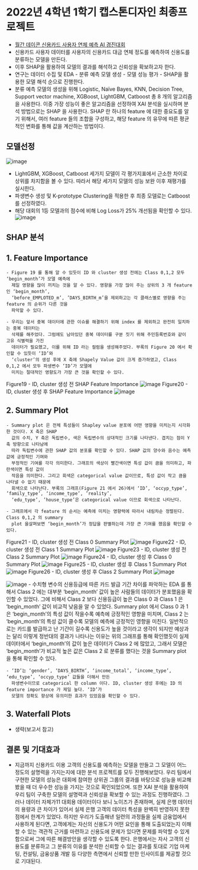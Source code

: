 # 2022년 4학년 1학기 캡스톤디자인 최종프로젝트
- [월간 데이콘 신용카드 사용자 연체 예측 AI 경진대회](https://dacon.io/competitions/official/235713/overview/description)
- 신용카드 사용자 데이터를 사용자의 신용카드 대금 연체 정도를 예측하여 신용도를 분류하는 모델을 만든다.
- 이후 SHAP을 활용하여 모델의 결과를 해석하고 신뢰성을 확보하고자 한다.
- 연구는 데이터 수집 및 EDA - 분류 예측 모델 생성 - 모델 성능 평가 - SHAP을 활용한 모델 해석 순으로 진행한다.
- 분류 예측 모델의 생성을 위해 Logistic, Naïve Bayes, KNN, Decision Tree, Support vector machine, XGBoost, LightGBM, Catboost 총 8 개의 알고리즘을 사용한다. 이중 가장 성능이 좋은 알고리즘을 선정하여 XAI 분석을 실시하며 분석 방법으로는 SHAP 을 사용한다. SHAP 란 하나의 feature 에 대한 중요도를 알기 위해서, 여러 feature 들의 조합을 구성하고, 해당 feature 의 유무에 따른 평균적인 변화를 통해 값을 계산하는 방법이다.

## 모델선정
![image](https://user-images.githubusercontent.com/93179525/220556521-ded01dbc-3365-479f-9388-495fbf4d3ea7.png)
- LightGBM, XGBoost, Catboost 세가지 모델이 각 평가지표에서 근소한 차이로 상위를 차지함을 볼 수 있다. 따라서 해당 세가지 모델의 성능 보완 이후 재평가를 실시한다.
- 파생변수 생성 및 K-prototype Clustering을 적용한 후 최종 모델로는 Catboost를 선정하였다.
- 해당 대회의 1등 모델과의 점수에 비해 Log Loss가 25% 개선됨을 확인할 수 있다.
![image](https://user-images.githubusercontent.com/93179525/220556450-05e99010-f266-4502-b100-8a8a8cbc202c.png)

## SHAP 분석
  ## 1. Feature Importance
    - Figure 19 를 통해 알 수 있듯이 ID 와 cluster 생성 전에는 Class 0,1,2 모두 ‘begin_month’가 모델 예측에
      제일 영향을 많이 끼치는 것을 알 수 있다. 영향을 가장 많이 주는 상위의 3 개 feature 인 ‘begin_month’, 
      ‘before_EMPLOTED_m’, ’DAYS_BIRTH_m’을 제외하고는 각 클래스별로 영향을 주는 feature 의 순위가 다른 것을
      파악할 수 있다.

    - 우리는 앞서 중복 데이터에 관한 이슈를 해결하기 위해 index 를 제외하고 완전히 일치하는 중복 데이터는
      삭제를 해주었다. 그럼에도 남아있던 중복 데이터를 구분 짓기 위해 주민등록번호와 같이 고유 식별력을 가진
      데이터가 필요했고, 이를 위해 ID 라는 컬럼을 생성해주었다. 부록의 Figure 20 에서 확인할 수 있듯이 ‘ID’와
      ‘cluster’의 생성 후에 X 축에 Shapely Value 값이 크게 증가하였고, Class 0,1,2 에서 모두 파생변수 ‘ID’가 모델에
      미치는 절대적인 영향도가 가장 큰 것을 확인할 수 있다.

Figure19 - ID, cluster 생성 전 SHAP Feature Importance
![image](https://user-images.githubusercontent.com/93179525/220558158-c4e5e7e7-a304-47df-a641-5455b789ae69.png)
Figure20 - ID, cluster 생성 후 SHAP Feature Importance
![image](https://user-images.githubusercontent.com/93179525/220558016-bac7be9b-e2b0-4e6f-95ff-4b4c6f080861.png)

  ## 2. Summary Plot
    - Summary plot 은 전체 특성들이 Shapley value 분포에 어떤 영향을 미치는지 시각화 한 것이다. X 축은 SHAP 
      값의 수치, Y 축은 독립변수, 색은 독립변수의 상대적인 크기를 나타낸다. 겹치는 점이 Y 축 방향으로 나타남에
      따라 독립변수에 관한 SHAP 값의 분포를 확인할 수 있다. SHAP 값의 양수와 음수는 예측 값에 긍정적인 기여와
      부정적인 기여를 각각 의미한다. 그래프의 색상이 빨간색이면 특성 값이 큼을 의미하고, 파란색이면 특성 값이
      작음을 의미한다. 그리고 회색은 categorical value 값이므로, 특성 값이 작고 큼을 나타낼 수 없기 때문에
      회색으로 나타난다. 부록의 그래프(Figure 21 에서 26)에서 ‘ID’, ‘occyp_type’, ’family_type’, ‘income_type’, ’reality’, 
      ‘edu_type’, ’house_type’은 categorical value 이므로 회색으로 나타난다.

    - 그래프에서 각 feature 의 순서는 예측에 미치는 영향력에 따라서 내림차순 정렬된다. Class 0,1,2 의 summary 
      plot 을살펴보면 ‘begin_month’가 정답을 판별하는데 가장 큰 기여를 했음을 확인할 수 있다.

Figure21 - ID, cluster 생성 전 Class 0 Summary Plot
![image](https://user-images.githubusercontent.com/93179525/220559060-389cf23b-a28a-472f-9c30-ba742c9a06b5.png)
Figure22 - ID, cluster 생성 전 Class 1 Summary Plot
![image](https://user-images.githubusercontent.com/93179525/220559190-4ec5e828-c692-4312-ab1c-1bee2c34e8dd.png)
Figure23 - ID, cluster 생성 전 Class 2 Summary Plot
![image](https://user-images.githubusercontent.com/93179525/220559233-d784a08b-d8c4-486b-a278-bdf6c803b1f0.png)
Figure24 - ID, cluster 생성 후 Class 0 Summary Plot
![image](https://user-images.githubusercontent.com/93179525/220559286-ab329ab5-0fcc-4f61-b723-f3966206e740.png)
Figure25 - ID, cluster 생성 후 Class 1 Summary Plot
![image](https://user-images.githubusercontent.com/93179525/220559404-8ad044dc-7a19-45c1-8d14-6ac62924920a.png)
Figure26 - ID, cluster 생성 후 Class 2 Summary Plot
![image](https://user-images.githubusercontent.com/93179525/220559431-a18781f9-9ba9-480f-a9e0-dafa894c9153.png)

![image](https://user-images.githubusercontent.com/93179525/220558776-65688ed3-d5be-47d2-a883-4dd20df4b178.png)
    - 수치형 변수의 신용등급에 따른 카드 발급 기간 차이를 파악하는 EDA 를 통해서 Class 2 에는 대부분
      ‘begin_month’ 값이 높은 사람들의 데이터가 분포했음을 확인할 수 있었다. 그에 비해서 Class 2 보다 신용등급이
      높은 Class 0 과 Class 1 은 ‘begin_month’ 값이 비교적 낮음을 알 수 있었다.
      Summary plot 에서 Class 0 과 1 은 ‘begin_month’의 특성 값이 작을수록 예측에 긍정적인 영향을 미치며, Class 
      2 는 ‘begin_month’의 특성 값이 클수록 모델의 예측에 긍정적인 영향을 미친다. 일반적으로는 카드를 발급하고
      난 기간이 길수록 신용도가 높을 것이라고 생각이 되지만 예상과는 달리 이렇게 정반대의 결과가 나타나는
      이유는 위의 그래프를 통해 확인했듯이 실제 데이터에서 ‘begin_month’의 값이 높은 데이터가 Class 2 에 많았고,
      그래서 모델은 ‘begin_month’가 비교적 높은 값은 Class 2 로 분류를 했다는 것을 Summary plot 을 통해 확인할
      수 있다.

    - ‘ID’는 ‘gender’, ‘DAYS_BIRTH’, ‘income_total’, ‘income_type’, ‘edu_type’, ‘occyp_type’ 값들을 더해서 만든
      파생변수이므로 categorical 한 column 이다. ID, cluster 생성 후에는 ID 의 feature importance 가 제일 높다. ‘ID’가
      모델의 정확도 향상에 유의미한 효과가 있었음을 확인할 수 있다.

  ## 3. Waterfall Plots
  - 생략(보고서 참고)
  
 ## 결론 및 기대효과
 - 지금까지 신용카드 이용 고객의 신용도를 예측하는 모델을 만들고 그 모델이 어느 정도의 설명력을 가지는지에
대한 분석 프로젝트를 모두 진행해보았다. 우리 팀에서 구현한 모델의 성능은 대회에 참여한 상위권 그룹의
결과를 바탕으로 성능을 비교해 봤을 때 더 우수한 성능을 가지는 것으로 확인되었으며. 또한 XAI 분석을
활용하여 우리 팀이 구축한 모델의 설명력과 신뢰성을 확보할 수 있는 과정도 진행하였다. 그러나 데이터 자체가11
대회용 데이터이다 보니 노이즈가 존재하며, 실제 은행 데이터의 용량과 큰 차이가 있어서 실제 은행 고객의
데이터 특성을 완벽히 반영하지 못한 점에서 한계가 있었다. 하지만 우리가 도출해낸 일련의 과정들을 실제
금융업에서 사용하게 된다면, 고객에게는 자신의 신용도가 어떤 요인을 통해 도출되었는지 이해할 수 있는
객관적 근거를 마련하고 신용도에 문제가 있다면 문제를 파악할 수 있게 함으로써 그에 따른 해결방안을 생각할
수 있도록 한다. 은행에서는 자사 고객의 신용도를 분류하고 그 분류의 이유를 분석한 신뢰할 수 있는 결과를
토대로 기업 마케팅, 컨설팅, 금융상품 개발 등 다양한 측면에서 신뢰할 만한 인사이트를 제공할 것으로
기대된다.
